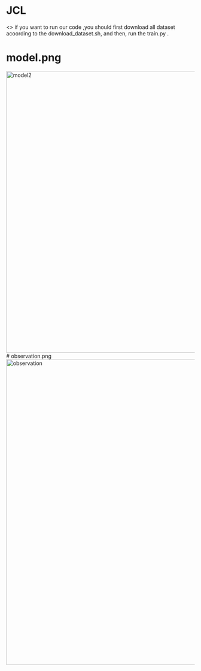 # JCL
<<Joint Contrastive Learning for Prompt-Based Few-Shot Language Learners>>
if you want to run our code ,you should first  download all dataset acoording to  the download_dataset.sh, and then, run the train.py .
# model.png
<img width="751" alt="model2" src="https://user-images.githubusercontent.com/40848730/221091908-3f0409e1-f1da-476f-af3e-20b7596ae17c.png">
# observation.png
<img width="815" alt="observation" src="https://user-images.githubusercontent.com/40848730/221091914-aaf8bc10-4dc4-4a89-8928-b432f0818c47.png">

